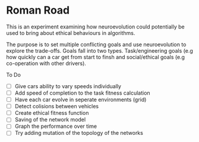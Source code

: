 # Roman Road
This is an experiment examining how neuroevolution could potentially be used to bring about ethical behaviours in algorithms.

The purpose is to set multiple conflicting goals and use neuroevolution to explore the trade-offs. Goals fall into two types. Task/engineering goals (e.g how quickly can a car get from start to finsh and social/ethical goals (e.g co-operation with other drivers).

To Do
 - [ ] Give cars ability to vary speeds individually
 - [ ] Add speed of completion to the task fitness calculation
 - [ ] Have each car evolve in seperate environments (grid)
 - [ ] Detect colisions between vehicles
 - [ ] Create ethical fitness function
 - [ ] Saving of the network model
 - [ ] Graph the performance over time
 - [ ] Try adding mutation of the topology of the networks
